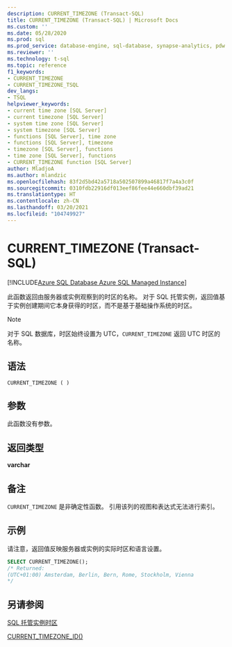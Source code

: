 ```yaml
---
description: CURRENT_TIMEZONE (Transact-SQL)
title: CURRENT_TIMEZONE (Transact-SQL) | Microsoft Docs
ms.custom: ''
ms.date: 05/28/2020
ms.prod: sql
ms.prod_service: database-engine, sql-database, synapse-analytics, pdw
ms.reviewer: ''
ms.technology: t-sql
ms.topic: reference
f1_keywords:
- CURRENT_TIMEZONE
- CURRENT_TIMEZONE_TSQL
dev_langs:
- TSQL
helpviewer_keywords:
- current time zone [SQL Server]
- current timezone [SQL Server]
- system time zone [SQL Server]
- system timezone [SQL Server]
- functions [SQL Server], time zone
- functions [SQL Server], timezone
- timezone [SQL Server], functions
- time zone [SQL Server], functions
- CURRENT_TIMEZONE function [SQL Server]
author: MladjoA
ms.author: mlandzic
ms.openlocfilehash: 83f2d5bd42a5718a502507899a46817f7a4a3c0f
ms.sourcegitcommit: 0310fdb22916df013eef86fee44e660dbf39ad21
ms.translationtype: HT
ms.contentlocale: zh-CN
ms.lasthandoff: 03/20/2021
ms.locfileid: "104749927"
---
```

# <a name="current_timezone-transact-sql"></a>CURRENT_TIMEZONE (Transact-SQL)

[!INCLUDE[Azure SQL Database Azure SQL Managed Instance](../../includes/applies-to-version/asdb-asdbmi.md)]

此函数返回由服务器或实例观察到的时区的名称。 对于 SQL 托管实例，返回值基于实例创建期间它本身获得的时区，而不是基于基础操作系统的时区。
  
> [!NOTE]  
> 对于 SQL 数据库，时区始终设置为 UTC，`CURRENT_TIMEZONE` 返回 UTC 时区的名称。
  
## <a name="syntax"></a>语法  
  
```syntaxsql
CURRENT_TIMEZONE ( )  
```
  
## <a name="arguments"></a>参数

此函数没有参数。
  
## <a name="return-type"></a>返回类型  

**varchar**
  
## <a name="remarks"></a>备注  

`CURRENT_TIMEZONE` 是非确定性函数。 引用该列的视图和表达式无法进行索引。
  
## <a name="example"></a>示例

请注意，返回值反映服务器或实例的实际时区和语言设置。

```sql
SELECT CURRENT_TIMEZONE();  
/* Returned:  
(UTC+01:00) Amsterdam, Berlin, Bern, Rome, Stockholm, Vienna 
*/
```  
  
## <a name="see-also"></a>另请参阅

[SQL 托管实例时区](/azure/sql-database/sql-database-managed-instance-timezone)

[CURRENT_TIMEZONE_ID()](./current-timezone-id-transact-sql.md)